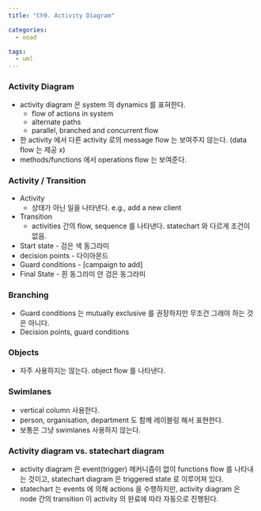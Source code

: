 ```yaml
---
title: "Ch9. Activity Diagram"

categories:
  - ooad

tags:
  - uml
---
```


### Activity Diagram
- activity diagram 은 system 의 dynamics 를 표혀한다.
  - flow of actions in system
  - alternate paths
  - parallel, branched and concurrent flow
- 한 activity 에서 다른 activity 로의 message flow 는 보여주지 않는다. (data flow 는 제공 x)
- methods/functions 에서 operations flow 는 보여준다.

### Activity / Transition
- Activity
  - 상태가 아닌 일을 나타낸다. e.g., add a new client
- Transition
  - activities 간의 flow, sequence 를 나타낸다. statechart 와 다르게 조건이 없음.
- Start state - 검은 색 동그라미
- decision points - 다이아몬드
- Guard conditions - [campaign to add]
- Final State - 흰 동그라미 안 검은 동그라미

### Branching
- Guard conditions 는 mutually exclusive 를 권장하지만 무조건 그래야 하는 것은 아니다.
- Decision points, guard conditions

### Objects
- 자주 사용하지는 않는다. object flow 를 나타낸다.

### Swimlanes
- vertical column 사용한다. 
- person, organisation, department 도 함께 레이블링 해서 표현한다.
- 보통은 그냥 swimlanes 사용하지 않는다.

### Activity diagram vs. statechart diagram
- activity diagram 은 event(trigger) 메커니즘이 없이 functions flow 를 나타내는 것이고, statechart diagram 은 triggered state 로 이루어져 있다.
- statechart 는 events 에 의해 actions 을 수행하지만, activity diagram 은 node 간의 transition 이 activity 의 완료에 따라 자동으로 진행된다.

